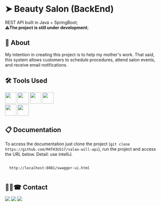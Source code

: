 <h1>➤ Beauty Salon (BackEnd) </h1>
<p>
  REST API built in Java + SpringBoot;<br>
  ⚠<strong>The project is still under development</strong>;
</p>


<h2> 📍 About </h2>
<p>
 My intention in creating this project is to help my mother's work. 
 That said, this system allows customers to schedule procedures, attend salon events, and receive email notifications.
</p>

<h2> 🛠️ Tools Used </h2>
<p>
 <img height="37em" src="https://img.shields.io/badge/Java-ED8B00?style=for-the-badge&logo=java&logoColor=white"/>
 <img height="37em" src="https://img.shields.io/badge/JWT-000000?style=for-the-badge&logo=JSON%20web%20tokens&logoColor=white"/>
 <img height="37em" src="https://img.shields.io/badge/PostgreSQL-316192?style=for-the-badge&logo=postgresql&logoColor=white"/>
 <img height="37em" src="https://img.shields.io/badge/Spring-6DB33F?style=for-the-badge&logo=spring&logoColor=white"/><br>
 <img height="37em" src="https://img.shields.io/badge/Thymeleaf-%23005C0F.svg?style=for-the-badge&logo=Thymeleaf&logoColor=white"/>
 <img height="37em" src="https://img.shields.io/badge/Swagger-316192?style=for-the-badge&logo=swagger&logoColor=white"/>
</p>

<h2>📋 Documentation</h2>
<p>
  To access the documentation just clone the project (<code>git clone https://github.com/M4TH3US17/salao-will-api</code>), run the project and access the URL below. 
  Detail: use intelliJ.
</p>
<pre>
 <code>
  http://localhost:8081/swagger-ui.html
 </code>
</pre>
 
<h2>👨‍💻☎ Contact</h2>
<div>    
  <a href="https://mail.google.com/mail/u/?authuser=matheusdalvino50@gmail.com" target="_blank"><img src="https://img.shields.io/badge/Gmail-D14836?style=for-the-badge&logo=gmail&logoColor=white" target="_blank"></a>
  <a href="https://www.instagram.com/math3us.css/" target="_blank"><img src="https://img.shields.io/badge/Instagram-E4405F?style=for-the-badge&logo=instagram&logoColor=white" target="_blank"></a>
  <a href="https://www.linkedin.com/in/matheus-dalvino-478400207/" target="_blank"><img src="https://img.shields.io/badge/LinkedIn-0077B5?style=for-the-badge&logo=linkedin&logoColor=white" target="_blank"></a>
</div>

